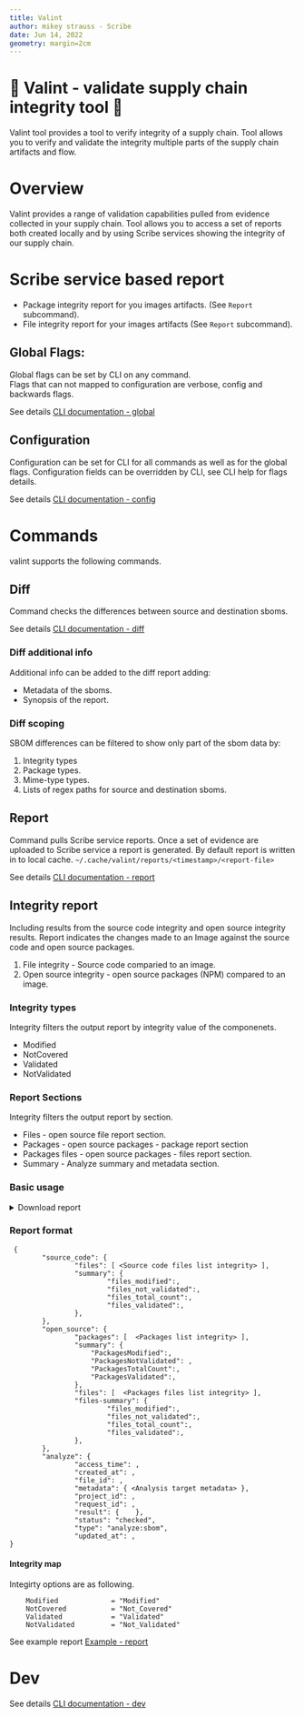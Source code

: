 ```yaml
---
title: Valint
author: mikey strauss - Scribe
date: Jun 14, 2022
geometry: margin=2cm
---
```


# 🦀 Valint - validate supply chain integrity tool  🦀
Valint tool provides a tool to verify integrity of a supply chain.
Tool allows you to verify and validate the integrity multiple parts of the supply chain artifacts and flow.

# Overview
Valint provides a range of validation capabilities pulled from evidence collected in your supply chain.
Tool allows you to access a set of reports both created locally and by using Scribe services showing the integrity of our supply chain.

# Scribe service based report
* Package integrity report for you images artifacts. (See `Report` subcommand).
* File integrity report for your images artifacts (See `Report` subcommand).

## Global Flags:
Global flags can be set by CLI on any command. \
Flags that can not mapped to configuration are verbose, config and backwards flags.

See details [CLI documentation - global](docs/command/valint.md)

## Configuration
Configuration can be set for CLI for all commands as well as for the global flags.
Configuration fields can be overridden by CLI, see CLI help for flags details.

See details [CLI documentation - config](docs/configuration.md)

# Commands
valint supports the following commands.

## Diff
Command checks the differences between source and destination sboms.

See details [CLI documentation - diff](docs/command/valint_diff.md)

### Diff additional info
Additional info can be added to the diff report adding:
* Metadata of the sboms.
* Synopsis of the report. 

### Diff scoping
SBOM differences can be filtered to show only part of the sbom data by:
1) Integrity types
2) Package types.
3) Mime-type types.
4) Lists of regex paths for source and destination sboms.

## Report
Command pulls Scribe service reports.
Once a set of evidence are uploaded to Scribe service a report is generated.
By default report is written in to local cache. 
`~/.cache/valint/reports/<timestamp>/<report-file>`

See details [CLI documentation - report](docs/command/valint_report.md)

## Integrity report
Including results from the source code integrity and open source integrity results.
Report indicates the changes made to an Image against the source code and open source packages.

1) File integrity - Source code comparied to an image.
1) Open source integrity - open source packages (NPM) compared to an image.

### Integrity types
Integrity filters the output report by integrity value of the componenets.
* Modified
* NotCovered
* Validated
* NotValidated

### Report Sections
Integrity filters the output report by section.
* Files - open source file report section.
* Packages - open source packages - package report section
* Packages files - open source packages - files report section.
* Summary - Analyze summary and metadata section.

### Basic usage
<details>
  <summary> Download report </summary>

Download report and store in a local file.
Using `output-file` you can select where the report will be copied to.

```bash
valint report --scribe.client-id=<client_id> --scribe.client-secret=<client_secret> --output-file my_report.json
```

</details>

### Report format

```
 {
        "source_code": {
                "files": [ <Source code files list integrity> ],
                "summary": {
                        "files_modified":,
                        "files_not_validated":,
                        "files_total_count":,
                        "files_validated":,
                },
        },
        "open_source": {
                "packages": [  <Packages list integrity> ],
                "summary": {
                    "PackagesModified":,
                    "PackagesNotValidated": ,
                    "PackagesTotalCount":,
                    "PackagesValidated":,
                },
                "files": [  <Packages files list integrity> ],
                "files-summary": {
                        "files_modified":,
                        "files_not_validated":,
                        "files_total_count":,
                        "files_validated":,
                },
        },
        "analyze": {
                "access_time": ,
                "created_at": ,
                "file_id": ,
                "metadata": { <Analysis target metadata> },
                "project_id": ,
                "request_id": ,
                "result": {    },
                "status": "checked",
                "type": "analyze:sbom",
                "updated_at": ,
}
```

#### Integrity map
Integirty options are as following.
```
	Modified      	     = "Modified"
	NotCovered           = "Not_Covered"
	Validated            = "Validated"
	NotValidated         = "Not_Validated"
```

See example report [Example - report](docs/report.md)

# Dev
See details [CLI documentation - dev](docs/dev.md)
